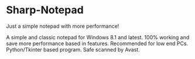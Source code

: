 # Sharp-Notepad
Just a simple notepad with more performance!

A simple and classic notepad for Windows 8.1 and latest. 100% working and save more performance based in features. Recommended for low end PCs.
Python/Tkinter based program. Safe scanned by Avast.
